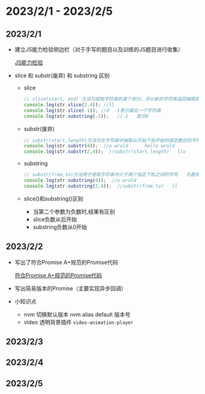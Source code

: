 # 2023/2/1 - 2023/2/5

## 2023/2/1

- 建立JS能力检验侧边栏（对于手写的题目以及训练的JS题目进行收集）

  [JS能力检验](https://codevity.top/article/web/javascript/examine/1-手写题.html)

- slice 和 substr(废弃) 和 substring 区别

  - slice 

    ```js
    // slice(start, end) 方法可提取字符串的某个部分，并以新的字符串返回被提取的部分  负数表示从后面开始数
    console.log(str.slice(2,4)); //ll
    console.log(str.slice(-1)); //d  -1表示最后一个字符串
    console.log(str.substring(-1));   //-1   表示0
    ```

  - substr(废弃)

    ```js
    // substr(start,length)方法可在字符串中抽取从开始下标开始的指定数目的字符  需要注意的是: 空格也是字符
    console.log(str.substr(4));  //o wrold      hello wrold
    console.log(str.substr(2,4));  //substr(start,length)   llo
    ```

  - substring 

    ```js
    // substr(from,to)方法用于提取字符串中介于两个指定下标之间的字符   负数表示0
    console.log(str.substring(4));  //o wrold
    console.log(str.substring(2,4));  //substr(from,to)   ll
    ```

  - slice()和substring()区别
    - 当第二个参数为负数时,结果有区别
    - slice负数从后开始
    - substring负数从0开始

## 2023/2/2
- 写出了符合Promise A+规范的Promise代码

  [符合Promise A+规范的Promise代码](https://codevity.top/article/web/javascript/)

- 写出简易版本的Promise（主要实现异步回调）

- 小知识点
   - nvm 切换默认版本 nvm alias default 版本号
   - video 透明背景插件 `video-animation-player`

## 2023/2/3

## 2023/2/4

## 2023/2/5